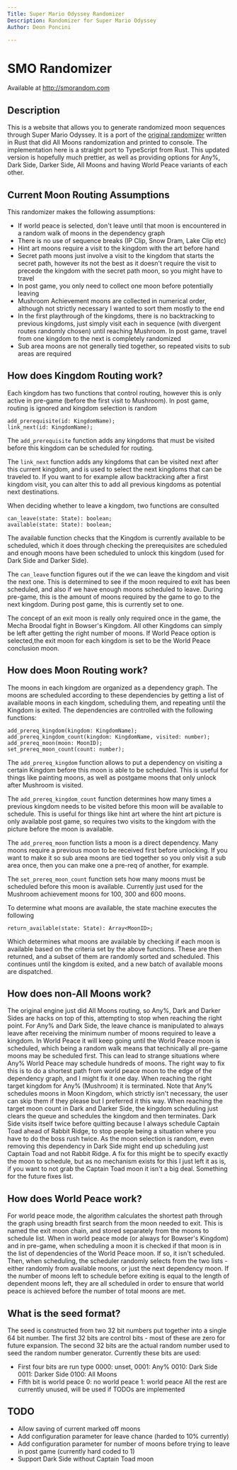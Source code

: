 ```yaml
---
Title: Super Mario Odyssey Randomizer
Description: Randomizer for Super Mario Odyssey
Author: Deon Poncini

---
```

SMO Randomizer
==================
Available at http://smorandom.com

Description
-----------
This is a website that allows you to generate randomized moon sequences through
Super Mario Odyssey. It is a port of the [original randomizer](https://github.com/DeonPoncini/odyssey_randomizer)
written in Rust that did All Moons randomization and printed to console. The
implementation here is a straight port to TypeScript from Rust.
This updated version is hopefully much prettier, as well as providing options
for Any%, Dark Side, Darker Side, All Moons and having World Peace variants of
each other.

Current Moon Routing Assumptions
--------------------------------
This randomizer makes the following assumptions:

* If world peace is selected, don't leave until that moon is encountered in
a random walk of moons in the dependency graph
* There is no use of sequence breaks (IP Clip, Snow Dram, Lake Clip etc)
* Hint art moons require a visit to the kingdom with the art before hand
* Secret path moons just involve a visit to the kingdom that starts the secret
path, however its not the best as it doesn't require the visit to precede the
kingdom with the secret path moon, so you might have to travel
* In post game, you only need to collect one moon before potentially leaving
* Mushroom Achievement moons are collected in numerical order, although not
strictly necessary I wanted to sort them mostly to the end
* In the first playthrough of the kingdoms, there is no backtracking to previous
kingdoms, just simply visit each in sequence (with divergent routes randomly
chosen) until reaching Mushroom. In post game, travel from one kingdom to the
next is completely randomized
* Sub area moons are not generally tied together, so repeated visits to sub areas
are required

How does Kingdom Routing work?
------------------------------
Each kingdom has two functions that control routing, however this is only active
in pre-game (before the first visit to Mushroom). In post game, routing is
ignored and kingdom selection is random

    add_prerequisite(id: KingdomName);
    link_next(id: KingdomName);

The `add_prerequisite` function adds any kingdoms that must be visited before
this kingdom can be scheduled for routing.

The `link_next` function adds any kingdoms that can be visited next after this
current kingdom, and is used to select the next kingdoms that can be traveled to.
If you want to for example allow backtracking after a first kingdom visit, you
can alter this to add all previous kingdoms as potential next destinations.

When deciding whether to leave a kingdom, two functions are consulted

    can_leave(state: State): boolean;
    available(state: State): boolean;

The available function checks that the Kingdom is currently available to be
scheduled, which it does through checking the prerequisites are scheduled and
enough moons have been scheduled to unlock this kingdom (used for Dark Side and
Darker Side).

The `can_leave` function figures out if the we can leave the kingdom and visit
the next one. This is determined to see if the moon required to exit has been
scheduled, and also if we have enough moons scheduled to leave. During pre-game,
this is the amount of moons required by the game to go to the next kingdom. During
post game, this is currently set to one.

The concept of an exit moon is really only required once in the game, the Mecha
Broodal fight in Bowser's Kingdom. All other Kingdoms can simply be left after
getting the right number of moons. If World Peace option is selected,the exit
moon for each kingdom is set to be the World Peace conclusion moon.

How does Moon Routing work?
---------------------------
The moons in each kingdom are organized as a dependency graph. The moons are
scheduled according to these dependencies by getting a list of available moons
in each kingdom, scheduling them, and repeating until the Kingdom is exited.
The dependencies are controlled with the following functions:

    add_prereq_kingdom(kingdom: KingdomName);
    add_prereq_kingdom_count(kingdom: KingdomName, visited: number);
    add_prereq_moon(moon: MoonID);
    set_prereq_moon_count(count: number);

The `add_prereq_kingdom` function allows to put a dependency on visiting a
certain Kingdom before this moon is able to be scheduled. This is useful for
things like painting moons, as well as postgame moons that only unlock after
Mushroom is visited.

The `add_prereq_kingdom_count` function determines how many times a previous
kingdom needs to be visited before this moon will be available to schedule. This
is useful for things like hint art where the hint art picture is only available
post game, so requires two visits to the kingdom with the picture before the
moon is available.

The `add_prereq_moon` function lists a moon is a direct dependency. Many moons
require a previous moon to be received first before unlocking. If you want to
make it so sub area moons are tied together so you only visit a sub area once,
then you can make one a pre-req of another, for example.

The `set_prereq_moon_count` function sets how many moons must be scheduled before
this moon is available. Currently just used for the Mushroom achievement moons
for 100, 300 and 600 moons.

To determine what moons are available, the state machine executes the following

    return_available(state: State): Array<MoonID>;

Which determines what moons are available by checking if each moon is available
based on the criteria set by the above functions. These are then returned, and
a subset of them are randomly sorted and scheduled. This continues until the
kingdom is exited, and a new batch of available moons are dispatched.

How does non-All Moons work?
----------------------------
The original engine just did All Moons routing, so Any%, Dark and Darker Sides
are hacks on top of this, attempting to stop when reaching the right point.
For Any% and Dark Side, the leave chance is manipulated to always leave after
receiving the minimum number of moons required to leave a kingdom. In World Peace
it will keep going until the World Peace moon is scheduled, which being a random
walk means that technically all pre-game moons may be scheduled first. This can
lead to strange situations where Any% World Peace may schedule hundreds of moons.
The right way to fix this is to do a shortest path from world peace moon to the
edge of the dependency graph, and I might fix it one day.
When reaching the right target kingdom for Any% (Mushroom) it is terminated.
Note that Any% schedules moons in Moon Kingdom, which strictly isn't necessary,
the user can skip them if they please but I preferred it this way.
When reaching the target moon count in Dark and Darker Side, the kingdom scheduling
just clears the queue and schedules the kingdom and then terminates. Dark Side
visits itself twice before quitting because I always schedule Captain Toad ahead
of Rabbit Ridge, to stop people being a situation where you have to do the boss
rush twice. As the moon selection is random, even removing this dependency in
Dark Side might end up scheduling just Captain Toad and not Rabbit Ridge.
A fix for this might be to specify exactly the moon to schedule, but as no
mechanism exists for this I just left it as is, if you want to not grab the
Captain Toad moon it isn't a big deal. Something for the future fixes list.

How does World Peace work?
--------------------------
For world peace mode, the algorithm calculates the shortest path through the
graph using breadth first search from the moon needed to exit. This is named
the exit moon chain, and stored separately from the moons to schedule list.
When in world peace mode (or always for Bowser's Kingdom) and in pre-game, when
scheduling a moon it is checked if that moon is in the list of dependencies of
the World Peace moon. If so, it isn't scheduled. Then, when scheduling, the
scheduler randomly selects from the two lists - either randomly from available
moons, or just the next dependency moon. If the number of moons left to schedule
before exiting is equal to the length of dependent moons left, they are all
scheduled in order to ensure that world peace is achieved before the number of
total moons are met.

What is the seed format?
------------------------
The seed is constructed from two 32 bit numbers put together into a single 64
bit number. The first 32 bits are control bits - most of these are zero for
future expansion. The second 32 bits are the actual random number used to seed
the random number generator.
Currently these bits are used:
* First four bits are run type 0000: unset, 0001: Any% 0010: Dark Side
0011: Darker Side 0100: All Moons
* Fifth bit is world peace 0: no world peace 1: world peace
All the rest are currently unused, will be used if TODOs are implemented

TODO
----
* Allow saving of current marked off moons
* Add configuration parameter for leave chance (harded to 10% currently)
* Add configuration parameter for number of moons before trying to leave in post
game (currently hard coded to 1)
* Support Dark Side without Captain Toad moon
